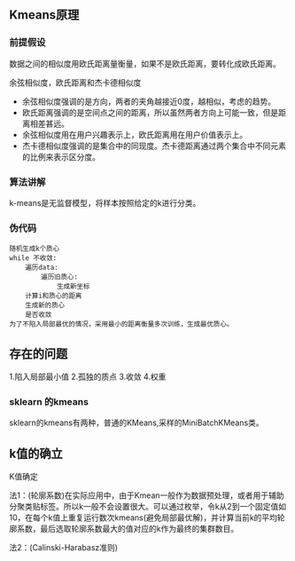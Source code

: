 ## Kmeans原理

### 前提假设
数据之间的相似度用欧氏距离量衡量，如果不是欧氏距离，要转化成欧氏距离。

余弦相似度，欧氏距离和杰卡德相似度
- 余弦相似度强调的是方向，两者的夹角越接近0度，越相似，考虑的趋势。
- 欧氏距离强调的是空间点之间的距离，所以虽然两者方向上可能一致，但是距离相差甚远。
- 余弦相似度用在用户兴趣表示上，欧氏距离用在用户价值表示上。
- 杰卡德相似度强调的是集合中的同现度。杰卡德距离通过两个集合中不同元素的比例来表示区分度。

### 算法讲解
k-means是无监督模型，将样本按照给定的k进行分类。
### 伪代码

```
随机生成k个质心
while 不收敛:
    遍历data:
        遍历旧质心:
            生成新坐标
    计算i和质心的距离
    生成新的质心
    是否收敛
为了不陷入局部最优的情况，采用最小的距离衡量多次训练，生成最优质心。

```


## 存在的问题
1.陷入局部最小值
2.孤独的质点
3.收敛
4.权重


### sklearn 的kmeans
sklearn的kmeans有两种，普通的KMeans,采样的MiniBatchKMeans类。


## k值的确立
K值确定

法1：(轮廓系数)在实际应用中，由于Kmean一般作为数据预处理，或者用于辅助分聚类贴标签。所以k一般不会设置很大。可以通过枚举，令k从2到一个固定值如10，在每个k值上重复运行数次kmeans(避免局部最优解)，并计算当前k的平均轮廓系数，最后选取轮廓系数最大的值对应的k作为最终的集群数目。

法2：(Calinski-Harabasz准则)

